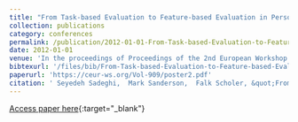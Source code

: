 ```yaml
---
title: "From Task-based Evaluation to Feature-based Evaluation in Personal Search"
collection: publications
category: conferences
permalink: /publication/2012-01-01-From-Task-based-Evaluation-to-Feature-based-Evaluation-in-Personal-Search
date: 2012-01-01
venue: 'In the proceedings of Proceedings of the 2nd European Workshop on Human-Computer Interaction and Information Retrieval, Nijmegen, The Netherlands, August 25, 2012'
bibtexurl: '/files/bib/From-Task-based-Evaluation-to-Feature-based-Evaluation-in-Personal-Search.bib'
paperurl: 'https://ceur-ws.org/Vol-909/poster2.pdf'
citation: ' Seyedeh Sadeghi,  Mark Sanderson,  Falk Scholer, &quot;From Task-based Evaluation to Feature-based Evaluation in Personal Search.&quot; In the proceedings of Proceedings of the 2nd European Workshop on Human-Computer Interaction and Information Retrieval, Nijmegen, The Netherlands, August 25, 2012, 2012.'
---
```

[Access paper here](https://ceur-ws.org/Vol-909/poster2.pdf){:target="_blank"}
